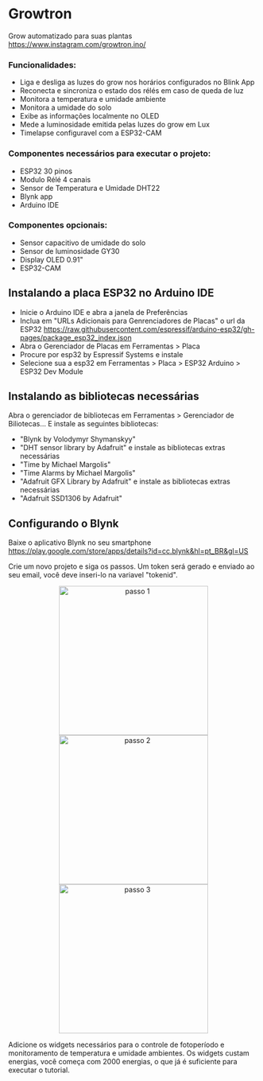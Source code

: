 # Growtron

Grow automatizado para suas plantas
https://www.instagram.com/growtron.ino/

### Funcionalidades:
* Liga e desliga as luzes do grow nos horários configurados no Blink App
* Reconecta e sincroniza o estado dos rélés em caso de queda de luz
* Monitora a temperatura e umidade ambiente
* Monitora a umidade do solo
* Exibe as informações localmente no OLED
* Mede a luminosidade emitida pelas luzes do grow em Lux
* Timelapse configuravel com a ESP32-CAM

### Componentes necessários para executar o projeto:
* ESP32 30 pinos
* Modulo Rélé 4 canais
* Sensor de Temperatura e Umidade DHT22
* Blynk app
* Arduino IDE

### Componentes opcionais:
* Sensor capacitivo de umidade do solo
* Sensor de luminosidade GY30
* Display OLED 0.91"
* ESP32-CAM


## Instalando a placa ESP32 no Arduino IDE

* Inicie o Arduino IDE e abra a janela de Preferências
* Inclua em "URLs Adicionais para Genrenciadores de Placas" o url da ESP32 https://raw.githubusercontent.com/espressif/arduino-esp32/gh-pages/package_esp32_index.json 
* Abra o Gerenciador de Placas em Ferramentas > Placa
* Procure por esp32 by Espressif Systems e instale
* Selecione sua a esp32 em Ferramentas > Placa > ESP32 Arduino > ESP32 Dev Module

## Instalando as bibliotecas necessárias

Abra o gerenciador de bibliotecas em Ferramentas > Gerenciador de Biliotecas...
E instale as seguintes bibliotecas:

* "Blynk by Volodymyr Shymanskyy"
* "DHT sensor library by Adafruit" e instale as bibliotecas extras necessárias
* "Time by Michael Margolis"
* "Time Alarms by Michael Margolis"
* "Adafruit GFX Library by Adafruit" e instale as bibliotecas extras necessárias
* "Adafruit SSD1306 by Adafruit"

## Configurando o Blynk

Baixe o aplicativo Blynk no seu smartphone
https://play.google.com/store/apps/details?id=cc.blynk&hl=pt_BR&gl=US

Crie um novo projeto e siga os passos. Um token será gerado e enviado ao seu email, você deve inseri-lo na variavel "tokenid".

<p align="center">
  <img src="https://raw.githubusercontent.com/growtronino/tentativanodemcu/master/tutorial_03.jpg" width="300" title="passo 1">
  <img src="https://raw.githubusercontent.com/growtronino/tentativanodemcu/master/tutorial_02.jpg" width="300" title="passo 2">
  <img src="https://raw.githubusercontent.com/growtronino/tentativanodemcu/master/tutorial_01.jpg" width="300" title="passo 3">
</p>

Adicione os widgets necessários para o controle de fotoperíodo e monitoramento de temperatura e umidade ambientes. Os widgets custam energias, você começa com 2000 energias, o que já é suficiente para executar o tutorial.



